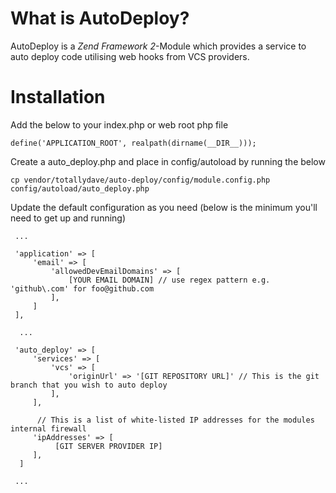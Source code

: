 # What is AutoDeploy?
AutoDeploy is a *Zend Framework 2*-Module which provides a service to auto deploy code utilising web hooks from VCS providers.

# Installation

Add the below to your index.php or web root php file
```
define('APPLICATION_ROOT', realpath(dirname(__DIR__)));
```

Create a auto_deploy.php and place in config/autoload by running the below
```
cp vendor/totallydave/auto-deploy/config/module.config.php config/autoload/auto_deploy.php
```

Update the default configuration as you need (below is the minimum you'll need to get up and running)
```
 ...

 'application' => [
     'email' => [
         'allowedDevEmailDomains' => [
             [YOUR EMAIL DOMAIN] // use regex pattern e.g. 'github\.com' for foo@github.com
         ],
     ]
 ],

  ...

 'auto_deploy' => [
     'services' => [
         'vcs' => [
             'originUrl' => '[GIT REPOSITORY URL]' // This is the git branch that you wish to auto deploy
         ],
     ],

      // This is a list of white-listed IP addresses for the modules internal firewall
     'ipAddresses' => [
          [GIT SERVER PROVIDER IP]
     ],
  ]

 ...
```
